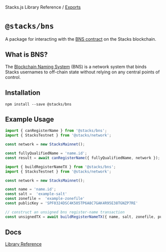 Stacks.js Library Reference / [Exports](modules.md)

# `@stacks/bns`

A package for interacting with the [BNS contract](https://explorer.stacks.co/txid/SP000000000000000000002Q6VF78.bns?chain=mainnet)
on the Stacks blockchain.

## What is BNS?
The [Blockchain Naming System](https://docs.blockstack.org/build-apps/references/bns)
(BNS) is a network system that binds Stacks usernames to off-chain
state without relying on any central points of control.

## Installation
```
npm install --save @stacks/bns
```

## Example Usage

```typescript
import { canRegisterName } from '@stacks/bns';
import { StacksTestnet } from '@stacks/network';

const network = new StacksMainnet();

const fullyQualifiedName = 'name.id';
const result = await canRegisterName({ fullyQualifiedName, network });
```

```typescript
import { buildRegisterNameTX } from '@stacks/bns';
import { StacksTestnet } from '@stacks/network';

const network = new StacksMainnet();

const name = 'name.id';
const salt =  'example-salt'
const zonefile =  'example-zonefile'
const publicKey = 'SPF0324DSC4K505TP6A8C7GAK4R95E38TGNZP7RE'

// construct an unsigned bns register-name transaction
const unsignedTX = await buildRegisterNameTX({ name, salt, zonefile, publicKey, network });
```

## Docs
[Library Reference](https://github.com/blockstack/stacks.js/blob/feat/bns-package/packages/bns/docs/modules.md)
